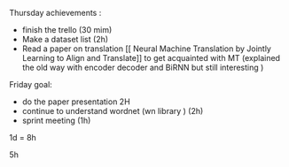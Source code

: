 Thursday achievements :
- finish the trello (30 mim)
- Make a dataset list (2h)
- Read a paper on translation [[ Neural Machine Translation by Jointly Learning to Align and Translate]] to get acquainted with MT (explained the old way with encoder decoder and BiRNN but still interesting )

Friday goal:
- do the paper presentation 2H
- continue to understand wordnet (wn library ) (2h)
- sprint meeting (1h)


1d = 8h 

5h 